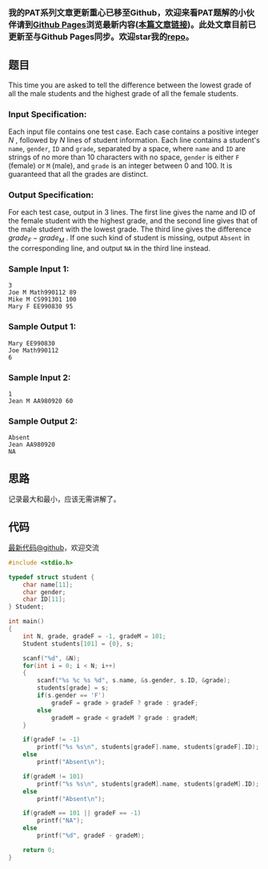 ### 我的PAT系列文章更新重心已移至Github，欢迎来看PAT题解的小伙伴请到[Github Pages](https://oliverlew.github.io/PAT)浏览最新内容([本篇文章链接](https://oliverlew.github.io/PAT/Advanced/1036.html))。此处文章目前已更新至与Github Pages同步。欢迎star我的[repo](https://github.com/OliverLew/PAT)。

## 题目

This time you are asked to tell the difference between the lowest grade of all
the male students and the highest grade of all the female students.

### Input Specification:

Each input file contains one test case. Each case contains a positive integer
$N$ , followed by $N$ lines of student information. Each line contains a
student's `name`, `gender`, `ID` and `grade`, separated by a space, where
`name` and `ID` are strings of no more than 10 characters with no space,
`gender` is either `F` (female) or `M` (male), and `grade` is an integer
between 0 and 100. It is guaranteed that all the grades are distinct.

### Output Specification:

For each test case, output in 3 lines. The first line gives the name and ID of
the female student with the highest grade, and the second line gives that of
the male student with the lowest grade. The third line gives the difference
$grade_F-grade_M$ . If one such kind of student is missing, output `Absent` in
the corresponding line, and output `NA` in the third line instead.

### Sample Input 1:

    
    
    3
    Joe M Math990112 89
    Mike M CS991301 100
    Mary F EE990830 95
    

### Sample Output 1:

    
    
    Mary EE990830
    Joe Math990112
    6
    

### Sample Input 2:

    
    
    1
    Jean M AA980920 60
    

### Sample Output 2:

    
    
    Absent
    Jean AA980920
    NA
    



## 思路


记录最大和最小，应该无需讲解了。

## 代码

[最新代码@github](https://github.com/OliverLew/PAT/blob/master/PATAdvanced/1036.c)，欢迎交流
```c
#include <stdio.h>

typedef struct student {
    char name[11];
    char gender;
    char ID[11];
} Student;

int main()
{
    int N, grade, gradeF = -1, gradeM = 101;
    Student students[101] = {0}, s;

    scanf("%d", &N);
    for(int i = 0; i < N; i++)
    {
        scanf("%s %c %s %d", s.name, &s.gender, s.ID, &grade);
        students[grade] = s;
        if(s.gender == 'F')
            gradeF = grade > gradeF ? grade : gradeF;
        else
            gradeM = grade < gradeM ? grade : gradeM;
    }

    if(gradeF != -1)
        printf("%s %s\n", students[gradeF].name, students[gradeF].ID);
    else
        printf("Absent\n");

    if(gradeM != 101)
        printf("%s %s\n", students[gradeM].name, students[gradeM].ID);
    else
        printf("Absent\n");

    if(gradeM == 101 || gradeF == -1)
        printf("NA");
    else
        printf("%d", gradeF - gradeM);

    return 0;
}
```